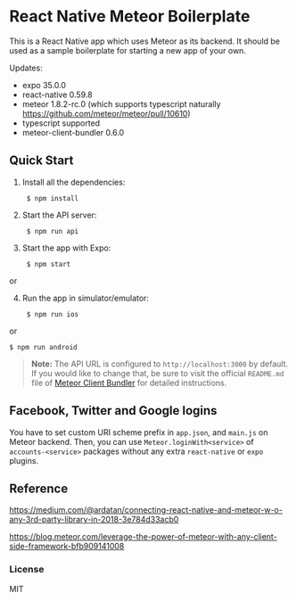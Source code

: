 # React Native Meteor Boilerplate

This is a React Native app which uses Meteor as its backend. It should be used as a sample boilerplate for starting a new app of your own.

Updates:

- expo 35.0.0
- react-native 0.59.8
- meteor 1.8.2-rc.0 (which supports typescript naturally <https://github.com/meteor/meteor/pull/10610>)
- typescript supported
- meteor-client-bundler 0.6.0

## Quick Start

1. Install all the dependencies:

		$ npm install

2. Start the API server:

		$ npm run api

3. Start the app with Expo:

		$ npm start

or

4. Run the app in simulator/emulator:

		$ npm run ios
or

	$ npm run android

> **Note:** The API URL is configured to `http://localhost:3000` by default. If you would like to change that, be sure to visit the official `README.md` file of [Meteor Client Bundler](https://github.com/Urigo/meteor-client-bundler) for detailed instructions.

## Facebook, Twitter and Google logins

You have to set custom URI scheme prefix in `app.json`, and `main.js` on Meteor backend. Then, you can use `Meteor.loginWith<service>` of `accounts-<service>` packages without any extra `react-native` or `expo` plugins.

## Reference

<https://medium.com/@ardatan/connecting-react-native-and-meteor-w-o-any-3rd-party-library-in-2018-3e784d33acb0>

<https://blog.meteor.com/leverage-the-power-of-meteor-with-any-client-side-framework-bfb909141008>

### License

MIT
